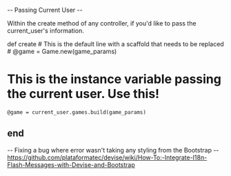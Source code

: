 -- Passing Current User --

Within the create method of any controller, if you'd like to pass the current_user's information. 

  def create
		# This is the default line with a scaffold that needs to be replaced  
    # @game = Game.new(game_params)
   
   # This is the instance variable passing the current user. Use this!
    @game = current_user.games.build(game_params) 
end
---





-- Fixing a bug where error wasn't taking any styling from the Bootstrap
		-- https://github.com/plataformatec/devise/wiki/How-To:-Integrate-I18n-Flash-Messages-with-Devise-and-Bootstrap